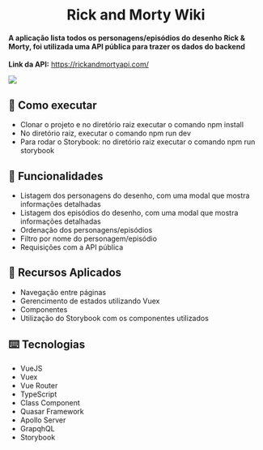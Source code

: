 <h1 align="center">
  Rick and Morty Wiki
</h1>

<h4>
    A aplicação lista todos os personagens/episódios do desenho Rick & Morty, 
    foi utilizada uma API pública para trazer os dados do backend
</h4>

**Link da API:** https://rickandmortyapi.com/

![]('assets/charactersScreen.jpeg')

## :rocket: Como executar

<ul>
  <li>Clonar o projeto e no diretório raiz executar o comando npm install</li>
  <li>No diretório raiz, executar o comando npm run dev</li>
  <li>Para rodar o Storybook: no diretório raiz executar o comando npm run storybook</li>
</ul>

## :speech_balloon: Funcionalidades

<ul>
  <li>Listagem dos personagens do desenho, com uma modal que mostra informações detalhadas</li>
  <li>Listagem dos episódios do desenho, com uma modal que mostra informações detalhadas</li>
  <li>Ordenação dos personagens/episódios</li>
  <li>Filtro por nome do personagem/episódio</li>
  <li>Requisições com a API pública</li>
</ul>

## :iphone: Recursos Aplicados

<ul>
  <li>Navegação entre páginas</li>
  <li>Gerencimento de estados utilizando Vuex</li>
  <li>Componentes</li>
  <li>Utilização do Storybook com os componentes utilizados</li>
</ul>

## ⌨️ Tecnologias

<ul>
  <li>VueJS</li>
  <li>Vuex</li>
  <li>Vue Router</li>
  <li>TypeScript</li>
  <li>Class Component</li>
  <li>Quasar Framework</li>
  <li>Apollo Server</li>
  <li>GrapqhQL</li>
  <li>Storybook</li>
</ul>
